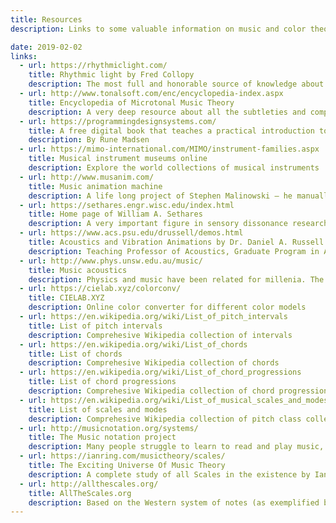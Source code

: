 ```yaml
---
title: Resources
description: Links to some valuable information on music and color theory and more

date: 2019-02-02
links:
  - url: https://rhythmiclight.com/
    title: Rhythmic light by Fred Collopy
    description: The most full and honorable source of knowledge about light to sound correspondences. Started in 1998 and still growing!
  - url: http://www.tonalsoft.com/enc/encyclopedia-index.aspx
    title: Encyclopedia of Microtonal Music Theory
    description: A very deep resource about all the subtleties and complexities of music theory by [Joe Monzo](http://www.tonalsoft.com/enc/m/monzo-writings.aspx)
  - url: https://programmingdesignsystems.com/
    title: A free digital book that teaches a practical introduction to the new foundations of graphic design.
    description: By Rune Madsen
  - url: https://mimo-international.com/MIMO/instrument-families.aspx
    title: Musical instrument museums online
    description: Explore the world collections of musical instruments
  - url: http://www.musanim.com/
    title: Music animation machine
    description: A life long project of Stephen Malinowski – he manually animates music pieces into nice visual playalongs. He uses blue color for the tonic (C) and accending colors for every next step of a fifth.
  - url: https://sethares.engr.wisc.edu/index.html
    title: Home page of William A. Sethares
    description: A very important figure in sensory dissonance research. His book "Tuning, Timbre, Spectrum, Scale" gives a comprehensive understanding of many important music concepts in a scientifically based way.
  - url: https://www.acs.psu.edu/drussell/demos.html
    title: Acoustics and Vibration Animations by Dr. Daniel A. Russell
    description: Teaching Professor of Acoustics, Graduate Program in Acoustics, The Pennsylvania State University. He created animations illustrating acoustics and vibration, waves and oscillation concepts.
  - url: http://www.phys.unsw.edu.au/music/
    title: Music acoustics
    description: Physics and music have been related for millenia. The art and science of music acoustics are presented here, in musician-friendly format, as is our research in music science.
  - url: https://cielab.xyz/colorconv/
    title: CIELAB.XYZ
    description: Online color converter for different color models
  - url: https://en.wikipedia.org/wiki/List_of_pitch_intervals
    title: List of pitch intervals
    description: Comprehesive Wikipedia collection of intervals
  - url: https://en.wikipedia.org/wiki/List_of_chords
    title: List of chords
    description: Comprehesive Wikipedia collection of chords
  - url: https://en.wikipedia.org/wiki/List_of_chord_progressions
    title: List of chord progressions
    description: Comprehesive Wikipedia collection of chord progressions
  - url: https://en.wikipedia.org/wiki/List_of_musical_scales_and_modes
    title: List of scales and modes
    description: Comprehesive Wikipedia collection of pitch class collections
  - url: http://musicnotation.org/systems/
    title: The Music notation project
    description: Many people struggle to learn to read and play music, and many give up before they become proficient. Could a better notation system make reading, writing, and playing music more enjoyable and easier to learn? We think so.
  - url: https://ianring.com/musictheory/scales/
    title: The Exciting Universe Of Music Theory
    description: A complete study of all Scales in the existence by Ian Ring. "The place for all you music theory nerds to geek out. Bask in the warm bath of wisdom, and be envied by all your peers with your deep knowledge of musical lore. "
  - url: http://allthescales.org/
    title: AllTheScales.org
    description: Based on the Western system of notes (as exemplified by the piano keyboard), there are 1490 possible scales. 2 In other words, with the combined genius of medieval monks through Beethoven through Stravinsky and Coltrane, we've managed to explore roughly 1% of this musical terrain.
---
```


<other-list :tools="$frontmatter.links" />
